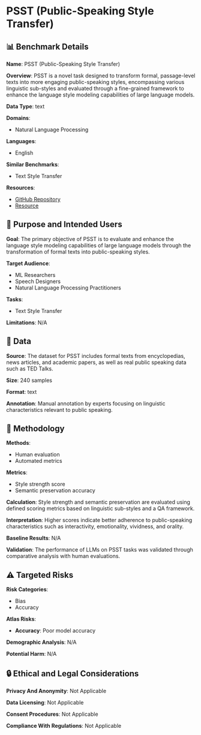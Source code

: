 # PSST (Public-Speaking Style Transfer)

## 📊 Benchmark Details

**Name**: PSST (Public-Speaking Style Transfer)

**Overview**: PSST is a novel task designed to transform formal, passage-level texts into more engaging public-speaking styles, encompassing various linguistic sub-styles and evaluated through a fine-grained framework to enhance the language style modeling capabilities of large language models.

**Data Type**: text

**Domains**:
- Natural Language Processing

**Languages**:
- English

**Similar Benchmarks**:
- Text Style Transfer

**Resources**:
- [GitHub Repository](https://github.com/shs910/PSST)
- [Resource](https://huggingface.co/datasets/iwslt2017/viewer/iwslt2017-en-zh)

## 🎯 Purpose and Intended Users

**Goal**: The primary objective of PSST is to evaluate and enhance the language style modeling capabilities of large language models through the transformation of formal texts into public-speaking styles.

**Target Audience**:
- ML Researchers
- Speech Designers
- Natural Language Processing Practitioners

**Tasks**:
- Text Style Transfer

**Limitations**: N/A

## 💾 Data

**Source**: The dataset for PSST includes formal texts from encyclopedias, news articles, and academic papers, as well as real public speaking data such as TED Talks.

**Size**: 240 samples

**Format**: text

**Annotation**: Manual annotation by experts focusing on linguistic characteristics relevant to public speaking.

## 🔬 Methodology

**Methods**:
- Human evaluation
- Automated metrics

**Metrics**:
- Style strength score
- Semantic preservation accuracy

**Calculation**: Style strength and semantic preservation are evaluated using defined scoring metrics based on linguistic sub-styles and a QA framework.

**Interpretation**: Higher scores indicate better adherence to public-speaking characteristics such as interactivity, emotionality, vividness, and orality.

**Baseline Results**: N/A

**Validation**: The performance of LLMs on PSST tasks was validated through comparative analysis with human evaluations.

## ⚠️ Targeted Risks

**Risk Categories**:
- Bias
- Accuracy

**Atlas Risks**:
- **Accuracy**: Poor model accuracy

**Demographic Analysis**: N/A

**Potential Harm**: N/A

## 🔒 Ethical and Legal Considerations

**Privacy And Anonymity**: Not Applicable

**Data Licensing**: Not Applicable

**Consent Procedures**: Not Applicable

**Compliance With Regulations**: Not Applicable
